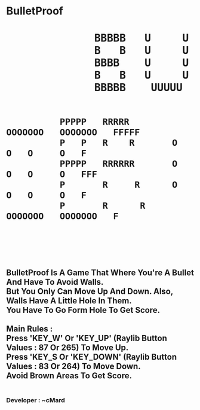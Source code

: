 # BulletProof

<h1>
  <pre>
              BBBBB   U     U   L      L        EEEEE   TTTTTT                                 
              B   B   U     U   L      L        E          T                                   
              BBBB    U     U   L      L        EEEE       T                                   
              B   B   U     U   L      L        E          T                                   
              BBBBB    UUUUU    LLLLL  LLLLL    EEEEE      T                                   
                                                                                               
                                                                                                
              PPPPP   RRRRR        OOOOOOO   OOOOOOO   FFFFF                                    
              P   P   R    R       O     O   O     O   F                                        
              PPPPP   RRRRRR       O     O   O     O   FFF                                      
              P       R     R      O     O   O     O   F                                        
              P       R      R     OOOOOOO   OOOOOOO   F                                       
  </pre>
</h1>
<h2>
BulletProof Is A Game That Where You're A Bullet And Have To Avoid Walls.      
<br>   
But You Only Can Move Up And Down. Also, Walls Have A Little Hole In Them.     
<br>  
You Have To Go Form Hole To Get Score.
<br>
<br>
Main Rules :                                                                      
<br>
Press 'KEY_W' Or 'KEY_UP' (Raylib Button Values : 87 Or 265) To Move Up.          
<br>
Press 'KEY_S Or 'KEY_DOWN' (Raylib Button Values : 83 Or 264) To Move Down.       
<br>
Avoid Brown Areas To Get Score.                                              
<br>
</h2>
<h3><br>
Developer : ~cMard
<br>                                               
</h3>
<br>

